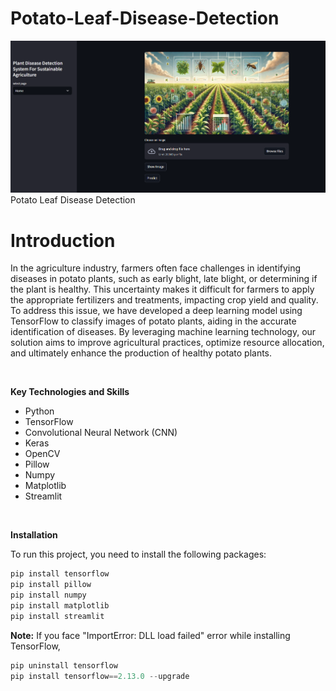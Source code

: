 # Potato-Leaf-Disease-Detection

![Alt text](homepage.png)
Potato Leaf Disease Detection

# **Introduction**

In the agriculture industry, farmers often face challenges in identifying diseases in potato plants, such as early blight, late blight, or determining if the plant is healthy. This uncertainty makes it difficult for farmers to apply the appropriate fertilizers and treatments, impacting crop yield and quality. To address this issue, we have developed a deep learning model using TensorFlow to classify images of potato plants, aiding in the accurate identification of diseases. By leveraging machine learning technology, our solution aims to improve agricultural practices, optimize resource allocation, and ultimately enhance the production of healthy potato plants.

<br />

**Key Technologies and Skills**
- Python
- TensorFlow
- Convolutional Neural Network (CNN)
- Keras
- OpenCV
- Pillow
- Numpy
- Matplotlib
- Streamlit

<br />

**Installation**

To run this project, you need to install the following packages:

```python
pip install tensorflow
pip install pillow
pip install numpy
pip install matplotlib
pip install streamlit
```

**Note:** If you face "ImportError: DLL load failed" error while installing TensorFlow,
```python
pip uninstall tensorflow
pip install tensorflow==2.13.0 --upgrade
```

<br />
